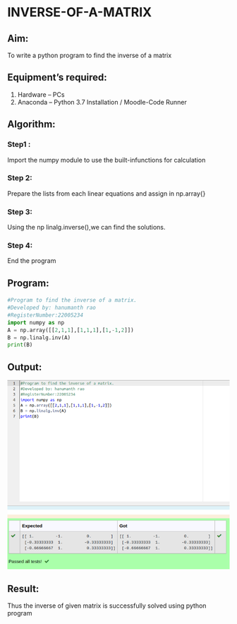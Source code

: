 # INVERSE-OF-A-MATRIX
## Aim:
To write a python program to find the inverse of a matrix
## Equipment’s required:
1. 	Hardware – PCs
2. 	Anaconda – Python 3.7 Installation / Moodle-Code Runner
## Algorithm:
### Step1 : 
Import the numpy module to use the built-infunctions for calculation
### Step 2: 
Prepare the lists from each linear equations and assign in np.array{}
### Step 3: 
Using the np linalg.inverse(),we can find the solutions.
### Step 4: 
End the program

## Program:
```python
#Program to find the inverse of a matrix.
#Developed by: hanumanth rao
#RegisterNumber:22005234
import numpy as np
A = np.array([[2,1,1],[1,1,1],[1,-1,2]])
B = np.linalg.inv(A)
print(B)
```
## Output:
![MODEL](/Screenshot%20from%202022-12-29%2010-16-48.png)
## Result:
Thus the inverse of given matrix is successfully solved using python program

